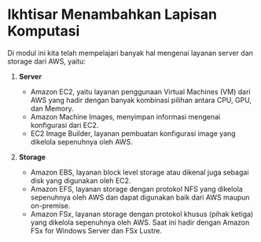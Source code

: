 # Ikhtisar Menambahkan Lapisan Komputasi
Di modul ini kita telah mempelajari banyak hal mengenai layanan server dan storage dari AWS, yaitu:

1. **Server**

    - Amazon EC2, yaitu layanan penggunaan Virtual Machines (VM) dari AWS yang hadir dengan banyak kombinasi pilihan antara CPU, GPU, dan Memory.
    - Amazon Machine Images, menyimpan informasi mengenai konfigurasi dari EC2.
    - EC2 Image Builder, layanan pembuatan konfigurasi image yang dikelola sepenuhnya oleh AWS.

2. **Storage**

     - Amazon EBS, layanan block level storage atau dikenal juga sebagai disk yang digunakan oleh EC2.
    - Amazon EFS, layanan storage dengan protokol NFS yang dikelola sepenuhnya oleh AWS dan dapat digunakan baik dari AWS maupun on-premise.
    - Amazon FSx, layanan storage dengan protokol khusus (pihak ketiga) yang dikelola sepenuhnya oleh AWS. Saat ini hadir dengan Amazon FSx for Windows Server dan FSx Lustre.